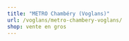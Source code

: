 ```yaml
---
title: "METRO Chambéry (Voglans)"
url: /voglans/metro-chambery-voglans/
shop: vente en gros
---
```

